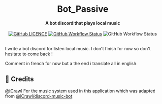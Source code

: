 <p align="center">
<h1 align="center">Bot_Passive</h1>
<h4 align="center">A bot discord that plays local music</h4>
</p>

<p align="center">
<a href="https://github.com/DevShimi92/Bot_Passive/blob/master/LICENSE"><img alt="GitHub LICENCE" src="https://img.shields.io/github/license/DevShimi92/Bot_Passive"></a>
<a href="https://github.com/DevShimi92/Bot_Passive/actions?query=workflow%3A%22Eslint+and+Deploy%22"><img alt="GitHub Workflow Status" src="https://img.shields.io/github/workflow/status/DevShimi92/Bot_Passive/Eslint%20and%20Deploy"></a>
<img alt="GitHub Workflow Status" src="https://img.shields.io/github/package-json/v/DevShimi92/Bot_Passive"></p>

<br>
I write a bot discord for listen local music. I don't finish for now so don't hesitate to come back !

Comment in french for now but a the end i translate all in english 

## 📝 Credits

[@iCrawl](https://github.com/iCrawl) For the music system used in this application which was adapted from [@iCrawl/discord-music-bot](https://github.com/iCrawl/discord-music-bot)